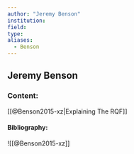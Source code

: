 ```yaml
---
author: "Jeremy Benson"
institution:
field:
type:
aliases:
  - Benson
---
```


## Jeremy Benson

### Content:
[[@Benson2015-xz|Explaining The RQF]]

#### Bibliography:

![[@Benson2015-xz]]